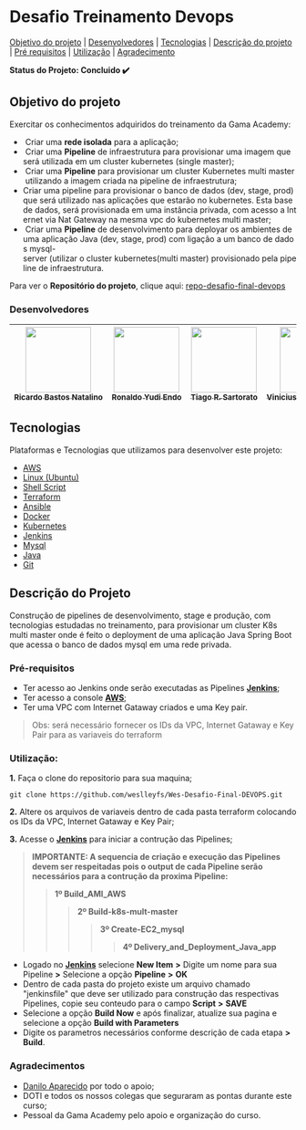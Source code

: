 # Desafio Treinamento Devops
</h3>
<p align="center">
 <a href="#objetivodoprojeto">Objetivo do projeto</a> |
 <a href="#desenvolvedores">Desenvolvedores</a> |
 <a href="#tecnologias">Tecnologias</a> |
 <a href="#descriçãodoprojeto">Descrição do projeto</a> |
 <a href="#prerequisitos">Pré requisitos</a> |
 <a href="#utilização">Utilização</a> |
 <a href="#agradecimento">Agradecimento</a>
</p>

**Status do Projeto: Concluido :heavy_check_mark:**

## Objetivo do projeto

Exercitar os conhecimentos adquiridos do treinamento da Gama Academy:

-  Criar uma **rede isolada** para a aplicação;
-  Criar uma **Pipeline** de infraestrutura para provisionar uma imagem que será utilizada em um cluster kubernetes (single master);
-  Criar uma **Pipeline** para provisionar um cluster Kubernetes multi master utilizando a imagem criada na pipeline de infraestrutura;
- Criar uma pipeline para provisionar o banco de dados (dev, stage, prod) que será utilizado nas aplicações que estarão no kubernetes. Esta base de dados, será provisionada em uma instância privada, com acesso a Internet via Nat Gateway na mesma vpc do kubernetes multi master;
-  Criar uma **Pipeline** de desenvolvimento para deployar os ambientes de uma aplicação Java (dev, stage, prod) com ligação a um banco de dados mysql-server (utilizar o cluster kubernetes(multi master) provisionado pela pipeline de infraestrutura.
  
Para ver o **Repositório do projeto**, clique aqui: [repo-desafio-final-devops](https://github.com/weslleyfs/Wes-Desafio-Final-Devops)</br>

### Desenvolvedores

|[<img src="https://avatars.githubusercontent.com/u/94991826?v=4" width=115 > <br> <sub> Ricardo Bastos Natalino </sub>](https://github.com/earicardo90)|[<img src="https://avatars.githubusercontent.com/u/93945778?v=4" width=115 > <br> <sub> Ronaldo Yudi Endo </sub>](https://github.com/ryudik) | [<img src="https://avatars.githubusercontent.com/u/68025015?v=4" width=115 > <br> <sub> Tiago R. Sartorato </sub>](https://github.com/tgosartorato) | [<img src="https://avatars.githubusercontent.com/u/93946602?v=4" width=115 > <br> <sub> Vinicius Faraco Gimenes </sub>](https://github.com/vinigim) | [<img src="https://avatars.githubusercontent.com/u/39917584?v=4" width=115 > <br> <sub> Weslley Ferreira </sub>](https://github.com/weslleyf) |
| -------- | -------- | -------- |-------- | -------- |

## Tecnologias

Plataformas e Tecnologias que utilizamos para desenvolver este projeto:

- [AWS](https://aws.amazon.com/)
- [Linux (Ubuntu)](https://ubuntu.com/)
- [Shell Script](https://www.gnu.org/software/bash/)
- [Terraform](https://www.terraform.io/)
- [Ansible](https://www.ansible.com/)
- [Docker](https://www.docker.com/)
- [Kubernetes](https://kubernetes.io/)
- [Jenkins](https://www.jenkins.io/)
- [Mysql](https://www.mysql.com//)
- [Java](https://www.java.com/)
- [Git](https://www.github.com/)

## Descrição do Projeto

  Construção de pipelines de desenvolvimento, stage e produção, com tecnologias estudadas no treinamento, para provisionar um cluster K8s multi master onde é feito o deployment de uma aplicação Java Spring Boot que acessa o banco de dados mysql em uma rede privada.
  
### Pré-requisitos

- Ter acesso ao Jenkins onde serão executadas as Pipelines **[Jenkins](http://18.230.108.101:8080/)**;
- Ter acesso a console **[AWS](https://console.aws.amazon.com/console/home?nc2=h_ct&src=header-signin)**;
- Ter uma VPC com Internet Gataway criados e uma Key pair.
> Obs: será necessário fornecer os IDs da VPC, Internet Gataway e Key Pair para as variaveis do terraform

### Utilização:

**1.** Faça o clone do repositorio para sua maquina;

~~~~
git clone https://github.com/weslleyfs/Wes-Desafio-Final-DEVOPS.git
~~~~

**2.** Altere os arquivos de variaveis dentro de cada pasta terraform colocando os IDs da VPC, Internet Gataway e Key Pair;

**3.** Acesse o **[Jenkins](http://18.230.108.101:8080/)** para iniciar a contrução das Pipelines;

> **IMPORTANTE: A sequencia de criação e execução das Pipelines devem ser respeitadas pois o output de cada Pipeline serão necessários para a contrução da proxima Pipeline:**
>> **1º Build_AMI_AWS**
>>> **2º Build-k8s-mult-master**
>>>> **3º Create-EC2_mysql**
>>>>> **4º Delivery_and_Deployment_Java_app**


* Logado no **[Jenkins](http://18.230.108.101:8080/)** selecione **New Item** **>** Digite um nome para sua Pipeline **>** Selecione a opção **Pipeline** **>** **OK**
* Dentro de cada pasta do projeto existe um arquivo chamado "jenkinsfile" que deve ser utilizado para construção das respectivas Pipelines, copie seu conteudo para o campo **Script** **>** **SAVE**
* Selecione a opção **Build Now** e após finalizar, atualize sua pagina e selecione a opção **Build with Parameters**
* Digite os parametros necessários conforme descrição de cada etapa **>** **Build**.

### Agradecimentos
- [Danilo Aparecido](https://github.com/didox) por todo o apoio;
- DOTI e todos os nossos colegas que seguraram as pontas durante este curso;
- Pessoal da Gama Academy pelo apoio e organização do curso.